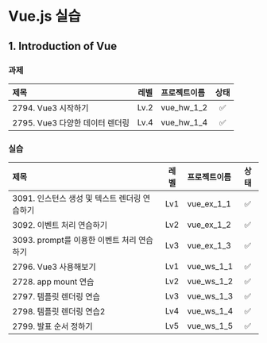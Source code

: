 # Vue.js 실습 

## 1. Introduction of Vue

### 과제

|제목|레벨|프로젝트이름|상태|
|:----------|:-----------:|:----------|:------------:|
|2794. Vue3 시작하기|Lv.2|vue_hw_1_2|✅|
|2795. Vue3 다양한 데이터 렌더링|Lv.4|vue_hw_1_4|✅|

### 실습

|제목|레벨|프로젝트이름|상태|
|:----------|:-----------:|:----------|:------------:|
|3091. 인스턴스 생성 및 텍스트 렌더링 연습하기|Lv1|vue_ex_1_1|✅|
|3092. 이벤트 처리 연습하기|Lv2|vue_ex_1_2|✅|
|3093. prompt를 이용한 이벤트 처리 연습하기|Lv3|vue_ex_1_3|✅|
|2796. Vue3 사용해보기|Lv1|vue_ws_1_1|✅|
|2728. app mount 연습|Lv2|vue_ws_1_2|✅|
|2797. 템플릿 렌더링 연습|Lv3|vue_ws_1_3|✅|
|2798. 템플릿 렌더링 연습2|Lv4|vue_ws_1_4|✅|
|2799. 발표 순서 정하기|Lv5|vue_ws_1_5|✅|
